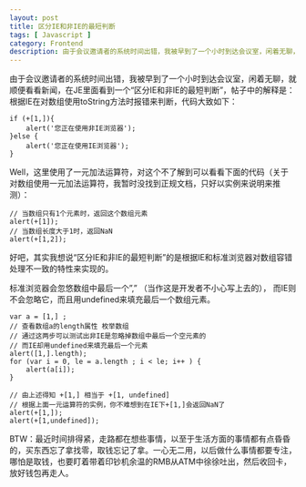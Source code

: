 ```yaml
---
layout: post
title: 区分IE和非IE的最短判断
tags: [ Javascript ]
category: Frontend
description: 由于会议邀请者的系统时间出错，我被早到了一个小时到达会议室，闲着无聊，就顺便看看新闻，在JE里面看到一个“区分IE和非IE的最短判断”，帖子中的解释是：根据IE在对数组使用toString方法时报错来判断，代码大致如下
---
```


由于会议邀请者的系统时间出错，我被早到了一个小时到达会议室，闲着无聊，就顺便看看新闻，在JE里面看到一个“区分IE和非IE的最短判断”，帖子中的解释是：根据IE在对数组使用toString方法时报错来判断，代码大致如下：

    if (+[1,]){
        alert('您正在使用非IE浏览器');
    }else {
        alert('您正在使用IE浏览器');
    }

Well，这里使用了一元加法运算符，对这个不了解到可以看看下面的代码（关于对数组使用一元加法运算符，我暂时没找到正规文档，只好以实例来说明来推测）：

    // 当数组只有1个元素时，返回这个数组元素
    alert(+[1]);
    // 当数组长度大于1时，返回NaN
    alert(+[1,2]);

好吧，其实我想说“区分IE和非IE的最短判断”的是根据IE和标准浏览器对数组容错处理不一致的特性来实现的。

标准浏览器会忽悠数组中最后一个”,” （当作这是开发者不小心写上去的）， 而IE则不会忽略它，而且用undefined来填充最后一个数组元素。

    var a = [1,] ;
    // 查看数组a的length属性 枚举数组
    // 通过这两步可以测试出非IE是忽略掉数组中最后一个空元素的
    // 而IE却用undefined来填充最后一个元素
    alert([1,].length);
    for (var i = 0, le = a.length ; i < le; i++ ) {
        alert(a[i]);
    }
     
    // 由上述得知 +[1,] 相当于 +[1, undefined] 
    // 根据上面一元运算符的实例，你不难想到在IE下+[1,]会返回NaN了
    alert(+[1,]);
    alert(+[1,undefined]);

BTW：最近时间排得紧，走路都在想些事情，以至于生活方面的事情都有点昏昏的，买东西忘了拿找零，取钱忘记了拿。一心无二用，以后做什么事情都要专注，哪怕是取钱，也要盯着带着印钞机余温的RMB从ATM中徐徐吐出，然后收回卡，放好钱包再走人。

